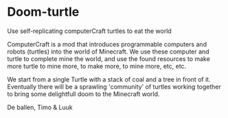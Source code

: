 # Doom-turtle
Use self-replicating computerCraft turtles to eat the world

ComputerCraft is a mod that introduces programmable computers and robots (turtles) into the world of Minecraft. We use these computer and turtle to complete mine the world, 
and use the found resources to make more turtle to mine more, to make more, to mine more, etc, etc. 

We start from a single Turtle with a stack of coal and a tree in front of it. Eventually there will be a sprawling 'community' of turtles working together to bring some delightfull
doom to the Minecraft world.




De ballen,
Timo & Luuk

